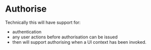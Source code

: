 # Authorise

Technically this will have support for:
* authentication
* any user actions before authorisation can be issued
* then will support authorising when a UI context has been invoked.